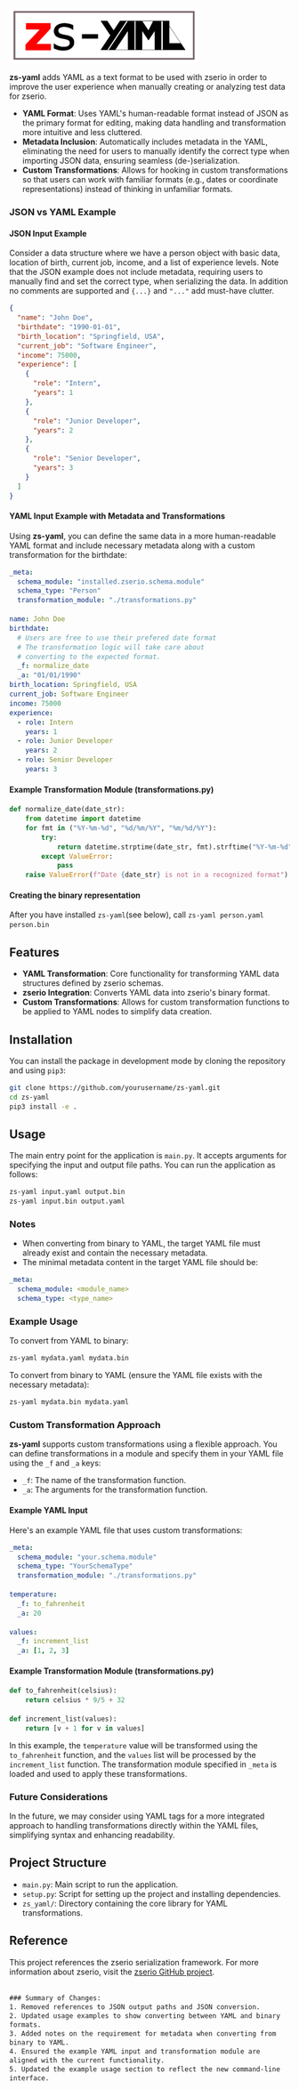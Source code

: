 <img src="doc/zs-yaml.png" height="100">

**zs-yaml** adds YAML as a text format to be used with zserio in order to improve the user experience when manually creating or analyzing test data for zserio.

- **YAML Format**: Uses YAML's human-readable format instead of JSON as the primary format for editing, making data handling and transformation more intuitive and less cluttered.
- **Metadata Inclusion**: Automatically includes metadata in the YAML, eliminating the need for users to manually identify the correct type when importing JSON data, ensuring seamless (de-)serialization.
- **Custom Transformations**: Allows for hooking in custom transformations so that users can work with familiar formats (e.g., dates or coordinate representations) instead of thinking in unfamiliar formats.

### JSON vs YAML Example

#### JSON Input Example
Consider a data structure where we have a person object with basic data,
location of birth, current job, income, and a list of experience levels.
Note that the JSON example does not include metadata, requiring users to
manually find and set the correct type, when serializing the data.
In addition no comments are supported and `{...}` and `"..."` add must-have
clutter.

```json
{
  "name": "John Doe",
  "birthdate": "1990-01-01",
  "birth_location": "Springfield, USA",
  "current_job": "Software Engineer",
  "income": 75000,
  "experience": [
    {
      "role": "Intern",
      "years": 1
    },
    {
      "role": "Junior Developer",
      "years": 2
    },
    {
      "role": "Senior Developer",
      "years": 3
    }
  ]
}
```

#### YAML Input Example with Metadata and Transformations
Using **zs-yaml**, you can define the same data in a more human-readable YAML format and include necessary metadata along with a custom transformation for the birthdate:

```yaml
_meta:
  schema_module: "installed.zserio.schema.module"
  schema_type: "Person"
  transformation_module: "./transformations.py"

name: John Doe
birthdate:
  # Users are free to use their prefered date format
  # The transformation logic will take care about
  # converting to the expected format.
  _f: normalize_date
  _a: "01/01/1990"
birth_location: Springfield, USA
current_job: Software Engineer
income: 75000
experience:
  - role: Intern
    years: 1
  - role: Junior Developer
    years: 2
  - role: Senior Developer
    years: 3
```

#### Example Transformation Module (transformations.py)

```python
def normalize_date(date_str):
    from datetime import datetime
    for fmt in ("%Y-%m-%d", "%d/%m/%Y", "%m/%d/%Y"):
        try:
            return datetime.strptime(date_str, fmt).strftime("%Y-%m-%d")
        except ValueError:
            pass
    raise ValueError(f"Date {date_str} is not in a recognized format")
```

#### Creating the binary representation

After you have installed `zs-yaml`(see below), call `zs-yaml person.yaml person.bin`

## Features

- **YAML Transformation**: Core functionality for transforming YAML data structures defined by zserio schemas.
- **zserio Integration**: Converts YAML data into zserio's binary format.
- **Custom Transformations**: Allows for custom transformation functions to be applied to YAML nodes to simplify data creation.

## Installation

You can install the package in development mode by cloning the repository and using `pip3`:

```bash
git clone https://github.com/yourusername/zs-yaml.git
cd zs-yaml
pip3 install -e .
```

## Usage

The main entry point for the application is `main.py`. It accepts arguments for specifying the input and output file paths. You can run the application as follows:

```bash
zs-yaml input.yaml output.bin
zs-yaml input.bin output.yaml
```

### Notes

- When converting from binary to YAML, the target YAML file must already exist and contain the necessary metadata.
- The minimal metadata content in the target YAML file should be:

```yaml
_meta:
  schema_module: <module_name>
  schema_type: <type_name>
```

### Example Usage

To convert from YAML to binary:

```bash
zs-yaml mydata.yaml mydata.bin
```

To convert from binary to YAML (ensure the YAML file exists with the necessary metadata):

```bash
zs-yaml mydata.bin mydata.yaml
```

### Custom Transformation Approach

**zs-yaml** supports custom transformations using a flexible approach. You can define transformations in a module and specify them in your YAML file using the `_f` and `_a` keys:

- `_f`: The name of the transformation function.
- `_a`: The arguments for the transformation function.

#### Example YAML Input

Here's an example YAML file that uses custom transformations:

```yaml
_meta:
  schema_module: "your.schema.module"
  schema_type: "YourSchemaType"
  transformation_module: "./transformations.py"

temperature:
  _f: to_fahrenheit
  _a: 20

values:
  _f: increment_list
  _a: [1, 2, 3]
```

#### Example Transformation Module (transformations.py)

```python
def to_fahrenheit(celsius):
    return celsius * 9/5 + 32

def increment_list(values):
    return [v + 1 for v in values]
```

In this example, the `temperature` value will be transformed using the `to_fahrenheit` function, and the `values` list will be processed by the `increment_list` function. The transformation module specified in `_meta` is loaded and used to apply these transformations.

### Future Considerations

In the future, we may consider using YAML tags for a more integrated approach to handling transformations directly within the YAML files, simplifying syntax and enhancing readability.

## Project Structure

- `main.py`: Main script to run the application.
- `setup.py`: Script for setting up the project and installing dependencies.
- `zs_yaml/`: Directory containing the core library for YAML transformations.

## Reference

This project references the zserio serialization framework. For more information about zserio, visit the [zserio GitHub project](https://github.com/ndsev/zserio).
```

### Summary of Changes:
1. Removed references to JSON output paths and JSON conversion.
2. Updated usage examples to show converting between YAML and binary formats.
3. Added notes on the requirement for metadata when converting from binary to YAML.
4. Ensured the example YAML input and transformation module are aligned with the current functionality.
5. Updated the example usage section to reflect the new command-line interface.
